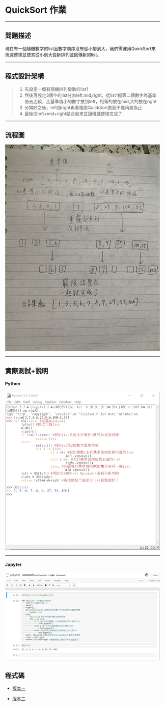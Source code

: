 # QuickSort 作業

---

## 問題描述
現在有一個隨機數字的list且數字順序沒有從小排到大，我們需運用QuickSort來快速整理並使其從小到大從新排列並回傳新的list。

---

## 程式設計架構
> 1. 先設定一個有隨機排列變數的list1
> 2. 然後再設定3個空的list分為left,mid,right，從list1抓第二個數字為基準值去比較，比基準值小的數字放到left，相等的放在mid,大的放在right
> 3. 分類好之後，left跟right再重複跑QuickSort直到不能再跑為止
> 4. 最後把left+mid+right結合起來並回傳就整理完成了

---

## 流程圖
![](https://github.com/dustinoy/ohyang/blob/master/QuickSort/%E6%B5%81%E7%A8%8B%E5%9C%96.jpg)

---

## 實際測試+說明

#### Python 
  
![](https://github.com/dustinoy/ohyang/blob/master/QuickSort/%E5%AF%A6%E9%9A%9B%E6%B8%AC%E8%A9%A6%2B%E8%AA%AA%E6%98%8E.jpg)

---

#### Jupyter
  
![](https://github.com/dustinoy/ohyang/blob/master/QuickSort/%E7%A8%8B%E5%BC%8F%E7%A2%BCJupyter%E7%89%88.jpg)

## 程式碼
- [版本一](https://github.com/dustinoy/ohyang/blob/master/QuickSort/QuickSort.ipynb)
 
- [版本二](https://github.com/dustinoy/ohyang/blob/master/QuickSort/QuickSort.py)
